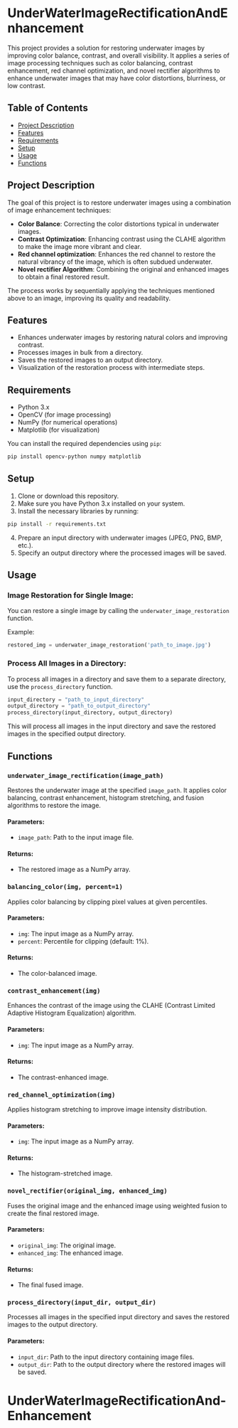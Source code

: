 # UnderWaterImageRectificationAndEnhancement
This project provides a solution for restoring underwater images by improving color balance, contrast, and overall visibility. It applies a series of image processing techniques such as color balancing, contrast enhancement, red channel optimization, and novel rectifier algorithms to enhance underwater images that may have color distortions, blurriness, or low contrast.

## Table of Contents
- [Project Description](#project-description)
- [Features](#features)
- [Requirements](#requirements)
- [Setup](#setup)
- [Usage](#usage)
- [Functions](#functions)


## Project Description

The goal of this project is to restore underwater images using a combination of image enhancement techniques:

- **Color Balance**: Correcting the color distortions typical in underwater images.
- **Contrast Optimization**: Enhancing contrast using the CLAHE algorithm to make the image more vibrant and clear.
- **Red channel optimization**: Enhances the red channel to restore the natural vibrancy of the image, which is often subdued underwater.
- **Novel rectifier Algorithm**: Combining the original and enhanced images to obtain a final restored result.

The process works by sequentially applying the techniques mentioned above to an image, improving its quality and readability.

## Features

- Enhances underwater images by restoring natural colors and improving contrast.
- Processes images in bulk from a directory.
- Saves the restored images to an output directory.
- Visualization of the restoration process with intermediate steps.
  
## Requirements

- Python 3.x
- OpenCV (for image processing)
- NumPy (for numerical operations)
- Matplotlib (for visualization)
  
You can install the required dependencies using `pip`:

```bash
pip install opencv-python numpy matplotlib
```

## Setup

1. Clone or download this repository.
2. Make sure you have Python 3.x installed on your system.
3. Install the necessary libraries by running:

```bash
pip install -r requirements.txt
```

4. Prepare an input directory with underwater images (JPEG, PNG, BMP, etc.).
5. Specify an output directory where the processed images will be saved.

## Usage

### Image Restoration for Single Image:

You can restore a single image by calling the `underwater_image_restoration` function.

Example:

```python
restored_img = underwater_image_restoration('path_to_image.jpg')
```

### Process All Images in a Directory:

To process all images in a directory and save them to a separate directory, use the `process_directory` function.

```python
input_directory = "path_to_input_directory"
output_directory = "path_to_output_directory"
process_directory(input_directory, output_directory)
```

This will process all images in the input directory and save the restored images in the specified output directory.

## Functions

### `underwater_image_rectification(image_path)`
Restores the underwater image at the specified `image_path`. It applies color balancing, contrast enhancement, histogram stretching, and fusion algorithms to restore the image.

#### Parameters:
- `image_path`: Path to the input image file.

#### Returns:
- The restored image as a NumPy array.

### `balancing_color(img, percent=1)`
Applies color balancing by clipping pixel values at given percentiles.

#### Parameters:
- `img`: The input image as a NumPy array.
- `percent`: Percentile for clipping (default: 1%).

#### Returns:
- The color-balanced image.

### `contrast_enhancement(img)`
Enhances the contrast of the image using the CLAHE (Contrast Limited Adaptive Histogram Equalization) algorithm.

#### Parameters:
- `img`: The input image as a NumPy array.

#### Returns:
- The contrast-enhanced image.

### `red_channel_optimization(img)`
Applies histogram stretching to improve image intensity distribution.

#### Parameters:
- `img`: The input image as a NumPy array.

#### Returns:
- The histogram-stretched image.

### `novel_rectifier(original_img, enhanced_img)`
Fuses the original image and the enhanced image using weighted fusion to create the final restored image.

#### Parameters:
- `original_img`: The original image.
- `enhanced_img`: The enhanced image.

#### Returns:
- The final fused image.

### `process_directory(input_dir, output_dir)`
Processes all images in the specified input directory and saves the restored images to the output directory.

#### Parameters:
- `input_dir`: Path to the input directory containing image files.
- `output_dir`: Path to the output directory where the restored images will be saved.



# UnderWaterImageRectificationAnd-Enhancement
